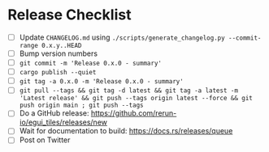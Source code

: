# Release Checklist

* [ ] Update `CHANGELOG.md` using `./scripts/generate_changelog.py --commit-range 0.x.y..HEAD`
* [ ] Bump version numbers
* [ ] `git commit -m 'Release 0.x.0 - summary'`
* [ ] `cargo publish --quiet`
* [ ] `git tag -a 0.x.0 -m 'Release 0.x.0 - summary'`
* [ ] `git pull --tags && git tag -d latest && git tag -a latest -m 'Latest release' && git push --tags origin latest --force && git push origin main ; git push --tags`
* [ ] Do a GitHub release: https://github.com/rerun-io/egui_tiles/releases/new
* [ ] Wait for documentation to build: https://docs.rs/releases/queue
* [ ] Post on Twitter
